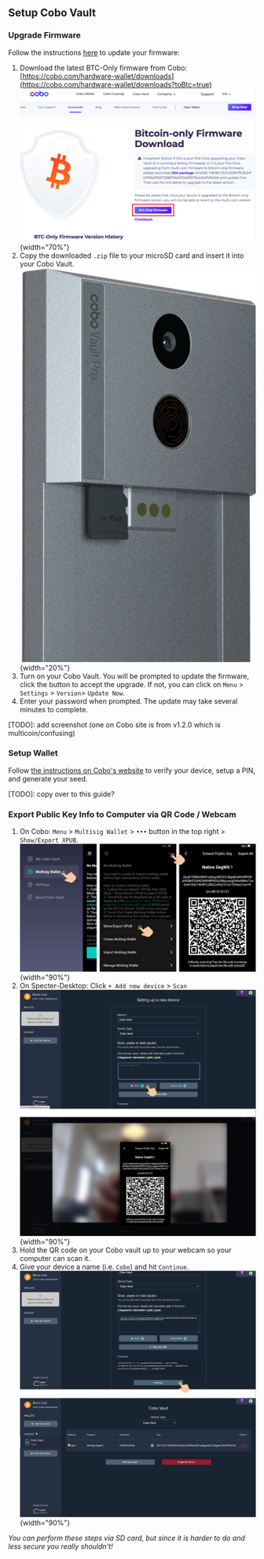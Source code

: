 ## Setup Cobo Vault

### Upgrade Firmware
Follow the instructions [here](https://support.cobo.com/hc/en-us/articles/360046064053-Upgrading-Firmware) to update your firmware:

1. Download the latest BTC-Only firmware from Cobo:  
	[https://cobo.com/hardware-wallet/downloads](https://cobo.com/hardware-wallet/downloads?toBtc=true)  
	![](./assets/img/setup-cobo-download-firmware.png){width="70%"}
1. Copy the downloaded `.zip` file to your microSD card and insert it into your Cobo Vault.  
	![](./assets/img/setup-cobo-insert-sd.png){width="20%"}
1. Turn on your Cobo Vault.
	You will be prompted to update the firmware, click the button to accept the upgrade.
	If not, you can click on `Menu` > `Settings` > `Version`> `Update Now`.
1. Enter your password when prompted. The update may take several minutes to complete.

[TODO]: add screenshot (one on Cobo site is from v1.2.0 which is multicoin/confusing)

### Setup Wallet
Follow [the instructions on Cobo's website](https://support.cobo.com/hc/en-us/articles/360045490014-Getting-started-in-5-steps) to verify your device, setup a PIN, and generate your seed.

[TODO]: copy over to this guide?

### Export Public Key Info to Computer via QR Code / Webcam

1. On Cobo: `Menu` > `Multisig Wallet` > `•••` button in the top right > `Show/Export XPUB`.  
	![](./assets/img/setup-cobo-export-pubkey.jpg){width="90%"}
1. On Specter-Desktop: Click `+ Add new device` > `Scan`  
	![](./assets/img/setup-cobo-specter-scan.jpg){width="90%"}
1. Hold the QR code on your Cobo vault up to your webcam so your computer can scan it.
1. Give your device a name (i.e. `Cobo`) and hit `Continue`.  
	![](./assets/img/setup-cobo-specter-scanned.jpg){width="90%"}

_You can perform these steps via SD card, but since it is harder to do and less secure you really shouldn't!_

